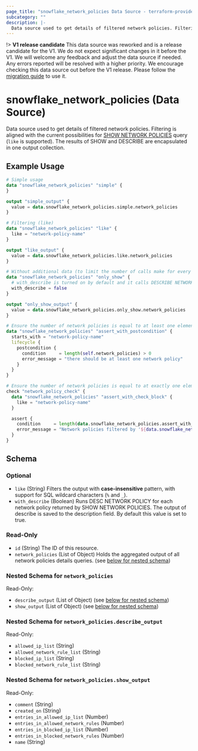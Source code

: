 ```yaml
---
page_title: "snowflake_network_policies Data Source - terraform-provider-snowflake"
subcategory: ""
description: |-
  Data source used to get details of filtered network policies. Filtering is aligned with the current possibilities for SHOW NETWORK POLICIES https://docs.snowflake.com/en/sql-reference/sql/show-network-policies query (like is supported). The results of SHOW and DESCRIBE are encapsulated in one output collection.
---
```


!> **V1 release candidate** This data source was reworked and is a release candidate for the V1. We do not expect significant changes in it before the V1. We will welcome any feedback and adjust the data source if needed. Any errors reported will be resolved with a higher priority. We encourage checking this data source out before the V1 release. Please follow the [migration guide](https://github.com/Snowflake-Labs/terraform-provider-snowflake/blob/main/MIGRATION_GUIDE.md#v0920--v0930) to use it.

# snowflake_network_policies (Data Source)

Data source used to get details of filtered network policies. Filtering is aligned with the current possibilities for [SHOW NETWORK POLICIES](https://docs.snowflake.com/en/sql-reference/sql/show-network-policies) query (`like` is supported). The results of SHOW and DESCRIBE are encapsulated in one output collection.

## Example Usage

```terraform
# Simple usage
data "snowflake_network_policies" "simple" {
}

output "simple_output" {
  value = data.snowflake_network_policies.simple.network_policies
}

# Filtering (like)
data "snowflake_network_policies" "like" {
  like = "network-policy-name"
}

output "like_output" {
  value = data.snowflake_network_policies.like.network_policies
}

# Without additional data (to limit the number of calls make for every found network policy)
data "snowflake_network_policies" "only_show" {
  # with_describe is turned on by default and it calls DESCRIBE NETWORK POLICY for every network policy found and attaches its output to network_policies.*.describe_output field
  with_describe = false
}

output "only_show_output" {
  value = data.snowflake_network_policies.only_show.network_policies
}

# Ensure the number of network policies is equal to at least one element (with the use of postcondition)
data "snowflake_network_policies" "assert_with_postcondition" {
  starts_with = "network-policy-name"
  lifecycle {
    postcondition {
      condition     = length(self.network_policies) > 0
      error_message = "there should be at least one network policy"
    }
  }
}

# Ensure the number of network policies is equal to at exactly one element (with the use of check block)
check "network_policy_check" {
  data "snowflake_network_policies" "assert_with_check_block" {
    like = "network-policy-name"
  }

  assert {
    condition     = length(data.snowflake_network_policies.assert_with_check_block.network_policies) == 1
    error_message = "Network policies filtered by '${data.snowflake_network_policies.assert_with_check_block.like}' returned ${length(data.snowflake_network_policies.assert_with_check_block.network_policies)} network policies where one was expected"
  }
}
```

<!-- schema generated by tfplugindocs -->
## Schema

### Optional

- `like` (String) Filters the output with **case-insensitive** pattern, with support for SQL wildcard characters (`%` and `_`).
- `with_describe` (Boolean) Runs DESC NETWORK POLICY for each network policy returned by SHOW NETWORK POLICIES. The output of describe is saved to the description field. By default this value is set to true.

### Read-Only

- `id` (String) The ID of this resource.
- `network_policies` (List of Object) Holds the aggregated output of all network policies details queries. (see [below for nested schema](#nestedatt--network_policies))

<a id="nestedatt--network_policies"></a>
### Nested Schema for `network_policies`

Read-Only:

- `describe_output` (List of Object) (see [below for nested schema](#nestedobjatt--network_policies--describe_output))
- `show_output` (List of Object) (see [below for nested schema](#nestedobjatt--network_policies--show_output))

<a id="nestedobjatt--network_policies--describe_output"></a>
### Nested Schema for `network_policies.describe_output`

Read-Only:

- `allowed_ip_list` (String)
- `allowed_network_rule_list` (String)
- `blocked_ip_list` (String)
- `blocked_network_rule_list` (String)


<a id="nestedobjatt--network_policies--show_output"></a>
### Nested Schema for `network_policies.show_output`

Read-Only:

- `comment` (String)
- `created_on` (String)
- `entries_in_allowed_ip_list` (Number)
- `entries_in_allowed_network_rules` (Number)
- `entries_in_blocked_ip_list` (Number)
- `entries_in_blocked_network_rules` (Number)
- `name` (String)
